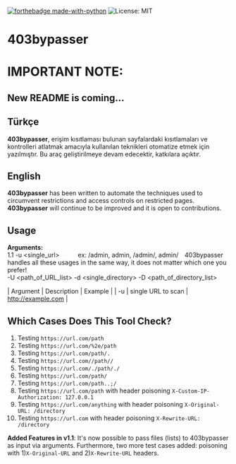 [![forthebadge made-with-python](http://ForTheBadge.com/images/badges/made-with-python.svg)](https://www.python.org/)
![License: MIT](https://img.shields.io/badge/License-MIT-blue.svg)

# 403bypasser

# IMPORTANT NOTE:
## New README is coming...

## Türkçe
**403bypasser**, erişim kısıtlaması bulunan sayfalardaki kısıtlamaları ve kontrolleri atlatmak amacıyla kullanılan teknikleri otomatize etmek için yazılmıştır. Bu araç geliştirilmeye devam edecektir, katkılara açıktır. 

## English 

**403bypasser** has been written to automate the techniques used to circumvent restrictions and access controls on restricted pages. **403bypasser** will continue to be improved and it is open to contributions.

## Usage

**Arguments:**<br>
1.1 -u <single_url>&emsp;&emsp;&emsp;ex: /admin, admin, /admin/, admin/&emsp;403bypasser handles all these usages in the same way, it does not matter which one you prefer!<br>
-U <path_of_URL_list>
-d <single_directory>
-D <path_of_directory_list>

| Argument | Description | Example |
| -u | single URL to scan | http://example.com |

## Which Cases Does This Tool Check?
 1. Testing `https://url.com/path`
 2. Testing `https://url.com/%2e/path`
 3. Testing `https://url.com/path/.`
 4. Testing `https://url.com//path//`
 5. Testing `https://url.com/./path/./`
 6. Testing `https://url.com/path/`
 7. Testing `https://url.com/path..;/`
 8. Testing `https://url.com/path` with header poisoning `X-Custom-IP-Authorization: 127.0.0.1`
 9. Testing `https://url.com/anything` with header poisoning `X-Original-URL: /directory`
10. Testing `https://url.com` with header poisoning `X-Rewrite-URL: /directory`

**Added Features in v1.1**: It's now possible to pass files (lists) to 403bypasser as input via arguments. Furthermore, two more test cases added: 
poisoning with 1)`X-Original-URL` and 2)`X-Rewrite-URL` headers. 
